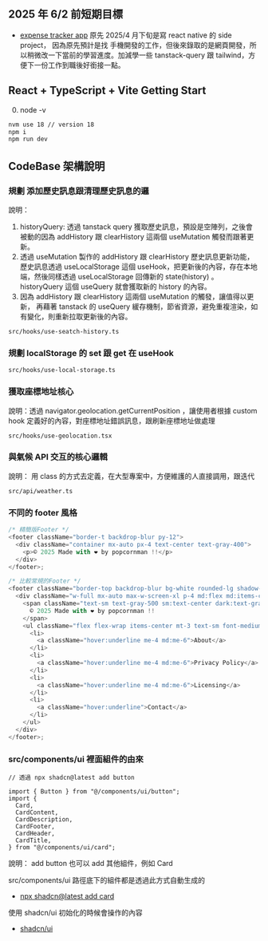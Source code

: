 ## 2025 年 6/2 前短期目標

- [expense tracker app](https://github.com/Vic428-human/expense-tracker-app) 原先 2025/4 月下旬是寫 react native 的 side project，
  因為原先預計是找 手機開發的工作，但後來錄取的是網頁開發，所以稍微改一下當前的學習進度。加減學一些 tanstack-query 跟 tailwind，方便下一份工作到職後好銜接一點。

## React + TypeScript + Vite Getting Start

0. node -v

```bash
nvm use 18 // version 18
npm i
npm run dev
```

## CodeBase 架構說明

### 規劃 添加歷史訊息跟清理歷史訊息的邏

說明：

1. historyQuery: 透過 tanstack query 獲取歷史訊息，預設是空陣列，之後會被動的因為 addHistory 跟 clearHistory 這兩個 useMutation 觸發而跟著更新。
2. 透過 useMutation 製作的 addHistory 跟 clearHistory 歷史訊息更新功能，歷史訊息透過 useLocalStorage 這個 useHook，把更新後的內容，存在本地端，然後同樣透過 useLocalStorage 回傳新的 state(history) 。 historyQuery 這個 useQuery 就會獲取新的 history 的內容。
3. 因為 addHistory 跟 clearHistory 這兩個 useMutation 的觸發，讓值得以更新，
   再藉著 tanstack 的 useQuery 緩存機制，節省資源，避免重複渲染，如有變化，則重新拉取更新後的內容。

```
src/hooks/use-seatch-history.ts
```

### 規劃 localStorage 的 set 跟 get 在 useHook

```
src/hooks/use-local-storage.ts
```

### 獲取座標地址核心

說明：透過 navigator.geolocation.getCurrentPosition ，讓使用者根據 custom hook 定義好的內容，對座標地址錯誤訊息，跟刷新座標地址做處理

```
src/hooks/use-geolocation.tsx
```

### 與氣候 API 交互的核心邏輯

說明： 用 class 的方式去定義，在大型專案中，方便維護的人直接調用，跟迭代

```
src/api/weather.ts
```

### 不同的 footer 風格

```js
/* 精簡版Footer */
<footer className="border-t backdrop-blur py-12">
  <div className="container mx-auto px-4 text-center text-gray-400">
    <p>© 2025 Made with ❤️ by popcornman !!</p>
  </div>
</footer>;

/* 比較常規的Footer */
<footer className="border-top backdrop-blur bg-white rounded-lg shadow-sm m-4 dark:bg-gray-800">
  <div className="w-full mx-auto max-w-screen-xl p-4 md:flex md:items-center md:justify-between">
    <span className="text-sm text-gray-500 sm:text-center dark:text-gray-400">
      © 2025 Made with ❤️ by popcornman !!
    </span>
    <ul className="flex flex-wrap items-center mt-3 text-sm font-medium text-gray-500 dark:text-gray-400 sm:mt-0">
      <li>
        <a className="hover:underline me-4 md:me-6">About</a>
      </li>
      <li>
        <a className="hover:underline me-4 md:me-6">Privacy Policy</a>
      </li>
      <li>
        <a className="hover:underline me-4 md:me-6">Licensing</a>
      </li>
      <li>
        <a className="hover:underline">Contact</a>
      </li>
    </ul>
  </div>
</footer>;
```

### src/components/ui 裡面組件的由來

```tsx
// 透過 npx shadcn@latest add button

import { Button } from "@/components/ui/button";
import {
  Card,
  CardContent,
  CardDescription,
  CardFooter,
  CardHeader,
  CardTitle,
} from "@/components/ui/card";
```

說明： add button 也可以 add 其他組件，例如 Card

src/components/ui 路徑底下的組件都是透過此方式自動生成的

- [npx shadcn@latest add card](https://ui.shadcn.com/docs/components/card)

使用 shadcn/ui 初始化的時候會操作的內容

- [shadcn/ui](https://ui.shadcn.com/docs/installation/vite)
